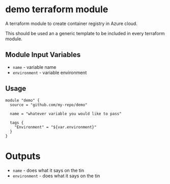 demo terraform module
===========

A terraform module to create container registry in Azure cloud.

This should be used an a generic template to be included in every terraform module.

Module Input Variables
----------------------

- `name` - variable name
- `environment` - variable environment

Usage
-----

```hcl
module "demo" {
  source = "github.com/my-repo/demo"

  name = "whatever variable you would like to pass"

  tags {
    "Environment" = "${var.environment}"
  }
}
```


Outputs
=======

 - `name` - does what it says on the tin
 - `environment` - does what it says on the tin